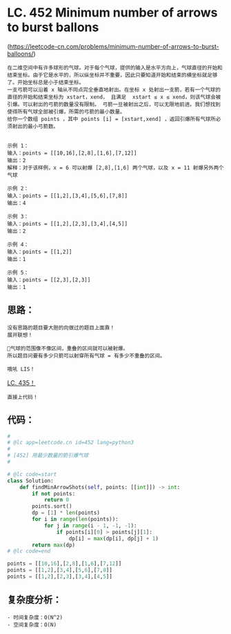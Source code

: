 LC. 452 Minimum number of arrows to burst ballons
====

(https://leetcode-cn.com/problems/minimum-number-of-arrows-to-burst-balloons/)

    在二维空间中有许多球形的气球。对于每个气球，提供的输入是水平方向上，气球直径的开始和结束坐标。由于它是水平的，所以纵坐标并不重要，因此只要知道开始和结束的横坐标就足够了。开始坐标总是小于结束坐标。
    一支弓箭可以沿着 x 轴从不同点完全垂直地射出。在坐标 x 处射出一支箭，若有一个气球的直径的开始和结束坐标为 xstart，xend， 且满足  xstart ≤ x ≤ xend，则该气球会被引爆。可以射出的弓箭的数量没有限制。 弓箭一旦被射出之后，可以无限地前进。我们想找到使得所有气球全部被引爆，所需的弓箭的最小数量。
    给你一个数组 points ，其中 points [i] = [xstart,xend] ，返回引爆所有气球所必须射出的最小弓箭数。


    示例 1：
    输入：points = [[10,16],[2,8],[1,6],[7,12]]
    输出：2
    解释：对于该样例，x = 6 可以射爆 [2,8],[1,6] 两个气球，以及 x = 11 射爆另外两个气球

    示例 2：
    输入：points = [[1,2],[3,4],[5,6],[7,8]]
    输出：4

    示例 3：
    输入：points = [[1,2],[2,3],[3,4],[4,5]]
    输出：2

    示例 4：
    输入：points = [[1,2]]
    输出：1

    示例 5：
    输入：points = [[2,3],[2,3]]
    输出：1

## 思路：

    没有思路的题目要大胆的向做过的题目上面靠！
    展开联想！

    🎈气球的范围像不像区间，重叠的区间就可以被射爆。
    所以题目问要有多少只箭可以射穿所有气球 = 有多少不重叠的区间。

    哦吼 LIS！

   [LC. 435！](https://github.com/PearlCoastal/VSCode_GitOn/blob/master/DynamicProcessing/435.%E6%97%A0%E9%87%8D%E5%8F%A0%E5%8C%BA%E9%97%B4.md)

    直接上代码！

## 代码：
```python
#
# @lc app=leetcode.cn id=452 lang=python3
#
# [452] 用最少数量的箭引爆气球
#

# @lc code=start
class Solution:
    def findMinArrowShots(self, points: [[int]]) -> int:
        if not points:
            return 0
        points.sort()
        dp = [1] * len(points)
        for i in range(len(points)):
            for j in range(i - 1, -1, -1):
                if points[i][0] > points[j][1]:
                    dp[i] = max(dp[i], dp[j] + 1)
        return max(dp)
# @lc code=end

points = [[10,16],[2,8],[1,6],[7,12]]
points = [[1,2],[3,4],[5,6],[7,8]]
points = [[1,2],[2,3],[3,4],[4,5]]
```

## 复杂度分析：

    - 时间复杂度：O(N^2)
    - 空间复杂度：O(N)
